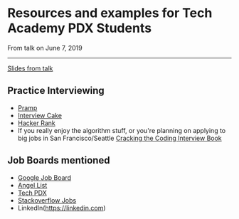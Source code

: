 # Resources and examples for Tech Academy PDX Students

From talk on June 7, 2019

---

[Slides from talk](https://docs.google.com/presentation/d/1ZGZvGehuw8bO79-n6CE-V-3-W5cDr4j0bFN6iRPl_t0/edit?usp=sharing)

## Practice Interviewing
- [Pramp](https://www.pramp.com/#/)
- [Interview Cake](https://www.interviewcake.com/)
- [Hacker Rank](https://www.hackerrank.com/)
- If you really enjoy the algorithm stuff, or you're planning on applying to big jobs in San Francisco/Seattle [Cracking the Coding Interview Book](http://www.crackingthecodinginterview.com/)

## Job Boards mentioned
- [Google Job Board](https://jobs.google.com)
- [Angel List](https://angel.co)
- [Tech PDX](http://portlandtech.org/)
- [Stackoverflow Jobs](https://stackoverflow.com/jobs)
- LinkedIn(https://linkedin.com)

